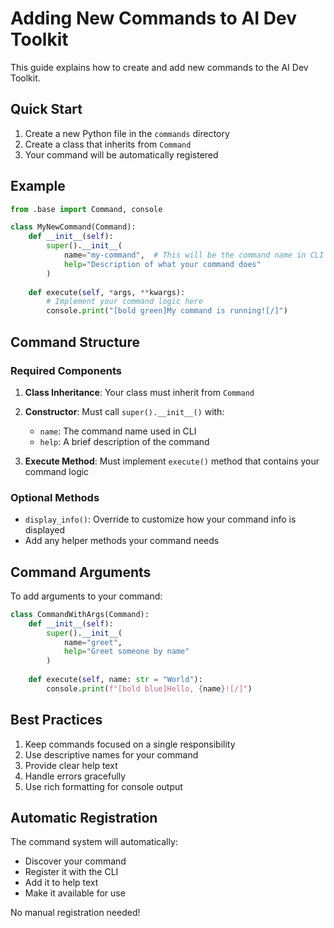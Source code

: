 # Adding New Commands to AI Dev Toolkit

This guide explains how to create and add new commands to the AI Dev Toolkit.

## Quick Start

1. Create a new Python file in the `commands` directory
2. Create a class that inherits from `Command`
3. Your command will be automatically registered

## Example

```python
from .base import Command, console

class MyNewCommand(Command):
    def __init__(self):
        super().__init__(
            name="my-command",  # This will be the command name in CLI
            help="Description of what your command does"
        )
    
    def execute(self, *args, **kwargs):
        # Implement your command logic here
        console.print("[bold green]My command is running![/]")
```

## Command Structure

### Required Components

1. **Class Inheritance**: Your class must inherit from `Command`
2. **Constructor**: Must call `super().__init__()` with:
   - `name`: The command name used in CLI
   - `help`: A brief description of the command

3. **Execute Method**: Must implement `execute()` method that contains your command logic

### Optional Methods

- `display_info()`: Override to customize how your command info is displayed
- Add any helper methods your command needs

## Command Arguments

To add arguments to your command:

```python
class CommandWithArgs(Command):
    def __init__(self):
        super().__init__(
            name="greet",
            help="Greet someone by name"
        )
    
    def execute(self, name: str = "World"):
        console.print(f"[bold blue]Hello, {name}![/]")
```

## Best Practices

1. Keep commands focused on a single responsibility
2. Use descriptive names for your command
3. Provide clear help text
4. Handle errors gracefully
5. Use rich formatting for console output

## Automatic Registration

The command system will automatically:
- Discover your command
- Register it with the CLI
- Add it to help text
- Make it available for use

No manual registration needed!
